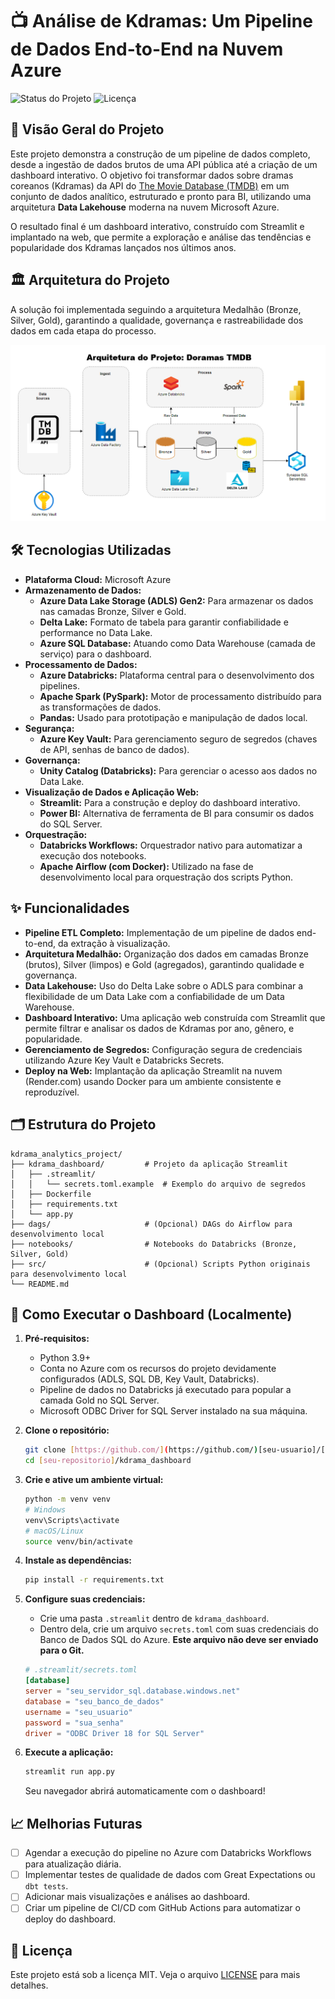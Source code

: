 # 📺 Análise de Kdramas: Um Pipeline de Dados End-to-End na Nuvem Azure

![Status do Projeto](https://img.shields.io/badge/status-concluído-brightgreen)
![Licença](https://img.shields.io/badge/license-MIT-blue)

## 📖 Visão Geral do Projeto

Este projeto demonstra a construção de um pipeline de dados completo, desde a ingestão de dados brutos de uma API pública até a criação de um dashboard interativo. O objetivo foi transformar dados sobre dramas coreanos (Kdramas) da API do [The Movie Database (TMDB)](https://www.themoviedb.org/) em um conjunto de dados analítico, estruturado e pronto para BI, utilizando uma arquitetura **Data Lakehouse** moderna na nuvem Microsoft Azure.

O resultado final é um dashboard interativo, construído com Streamlit e implantado na web, que permite a exploração e análise das tendências e popularidade dos Kdramas lançados nos últimos anos.

## 🏛️ Arquitetura do Projeto

A solução foi implementada seguindo a arquitetura Medalhão (Bronze, Silver, Gold), garantindo a qualidade, governança e rastreabilidade dos dados em cada etapa do processo.

![Arquitetura do Projeto](https://raw.githubusercontent.com/nandodevs/kdrama_analytics_project/refs/heads/master/docs/imgs/arquitetura.png)


## 🛠️ Tecnologias Utilizadas

* **Plataforma Cloud:** Microsoft Azure
* **Armazenamento de Dados:**
    * **Azure Data Lake Storage (ADLS) Gen2:** Para armazenar os dados nas camadas Bronze, Silver e Gold.
    * **Delta Lake:** Formato de tabela para garantir confiabilidade e performance no Data Lake.
    * **Azure SQL Database:** Atuando como Data Warehouse (camada de serviço) para o dashboard.
* **Processamento de Dados:**
    * **Azure Databricks:** Plataforma central para o desenvolvimento dos pipelines.
    * **Apache Spark (PySpark):** Motor de processamento distribuído para as transformações de dados.
    * **Pandas:** Usado para prototipação e manipulação de dados local.
* **Segurança:**
    * **Azure Key Vault:** Para gerenciamento seguro de segredos (chaves de API, senhas de banco de dados).
* **Governança:**
    * **Unity Catalog (Databricks):** Para gerenciar o acesso aos dados no Data Lake.
* **Visualização de Dados e Aplicação Web:**
    * **Streamlit:** Para a construção e deploy do dashboard interativo.
    * **Power BI:** Alternativa de ferramenta de BI para consumir os dados do SQL Server.
* **Orquestração:**
    * **Databricks Workflows:** Orquestrador nativo para automatizar a execução dos notebooks.
    * **Apache Airflow (com Docker):** Utilizado na fase de desenvolvimento local para orquestração dos scripts Python.

## ✨ Funcionalidades

* **Pipeline ETL Completo:** Implementação de um pipeline de dados end-to-end, da extração à visualização.
* **Arquitetura Medalhão:** Organização dos dados em camadas Bronze (brutos), Silver (limpos) e Gold (agregados), garantindo qualidade e governança.
* **Data Lakehouse:** Uso do Delta Lake sobre o ADLS para combinar a flexibilidade de um Data Lake com a confiabilidade de um Data Warehouse.
* **Dashboard Interativo:** Uma aplicação web construída com Streamlit que permite filtrar e analisar os dados de Kdramas por ano, gênero, e popularidade.
* **Gerenciamento de Segredos:** Configuração segura de credenciais utilizando Azure Key Vault e Databricks Secrets.
* **Deploy na Web:** Implantação da aplicação Streamlit na nuvem (Render.com) usando Docker para um ambiente consistente e reproduzível.

## 🗂️ Estrutura do Projeto

```
kdrama_analytics_project/
├── kdrama_dashboard/         # Projeto da aplicação Streamlit
│   ├── .streamlit/
│   │   └── secrets.toml.example  # Exemplo do arquivo de segredos
│   ├── Dockerfile
│   ├── requirements.txt
│   └── app.py
├── dags/                     # (Opcional) DAGs do Airflow para desenvolvimento local
├── notebooks/                # Notebooks do Databricks (Bronze, Silver, Gold)
├── src/                      # (Opcional) Scripts Python originais para desenvolvimento local
└── README.md
```

## 🚀 Como Executar o Dashboard (Localmente)

1.  **Pré-requisitos:**
    * Python 3.9+
    * Conta no Azure com os recursos do projeto devidamente configurados (ADLS, SQL DB, Key Vault, Databricks).
    * Pipeline de dados no Databricks já executado para popular a camada Gold no SQL Server.
    * Microsoft ODBC Driver for SQL Server instalado na sua máquina.

2.  **Clone o repositório:**
    ```bash
    git clone [https://github.com/](https://github.com/)[seu-usuario]/[seu-repositorio].git
    cd [seu-repositorio]/kdrama_dashboard
    ```

3.  **Crie e ative um ambiente virtual:**
    ```bash
    python -m venv venv
    # Windows
    venv\Scripts\activate
    # macOS/Linux
    source venv/bin/activate
    ```

4.  **Instale as dependências:**
    ```bash
    pip install -r requirements.txt
    ```

5.  **Configure suas credenciais:**
    * Crie uma pasta `.streamlit` dentro de `kdrama_dashboard`.
    * Dentro dela, crie um arquivo `secrets.toml` com suas credenciais do Banco de Dados SQL do Azure. **Este arquivo não deve ser enviado para o Git.**
    ```toml
    # .streamlit/secrets.toml
    [database]
    server = "seu_servidor_sql.database.windows.net"
    database = "seu_banco_de_dados"
    username = "seu_usuario"
    password = "sua_senha"
    driver = "ODBC Driver 18 for SQL Server"
    ```

6.  **Execute a aplicação:**
    ```bash
    streamlit run app.py
    ```
    Seu navegador abrirá automaticamente com o dashboard!

## 📈 Melhorias Futuras

* [ ] Agendar a execução do pipeline no Azure com Databricks Workflows para atualização diária.
* [ ] Implementar testes de qualidade de dados com Great Expectations ou `dbt tests`.
* [ ] Adicionar mais visualizações e análises ao dashboard.
* [ ] Criar um pipeline de CI/CD com GitHub Actions para automatizar o deploy do dashboard.

## 📄 Licença

Este projeto está sob a licença MIT. Veja o arquivo [LICENSE](LICENSE) para mais detalhes.
